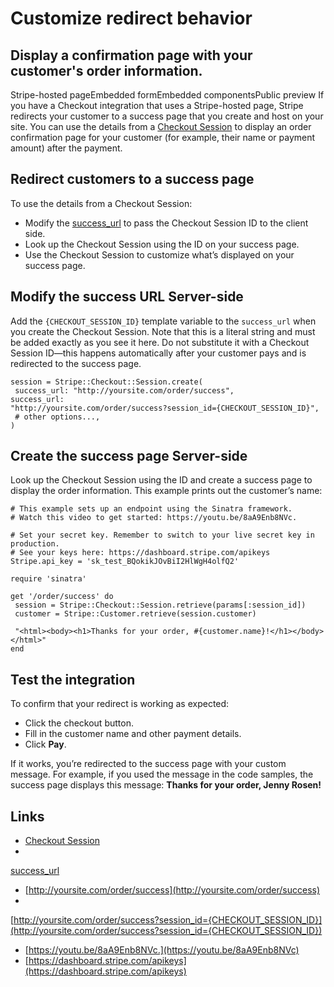 # Customize redirect behavior

## Display a confirmation page with your customer's order information.

Stripe-hosted pageEmbedded formEmbedded componentsPublic preview
If you have a Checkout integration that uses a Stripe-hosted page, Stripe
redirects your customer to a success page that you create and host on your site.
You can use the details from a [Checkout
Session](https://docs.stripe.com/api/checkout/sessions) to display an order
confirmation page for your customer (for example, their name or payment amount)
after the payment.

## Redirect customers to a success page

To use the details from a Checkout Session:

- Modify the
[success_url](https://docs.stripe.com/api/checkout/sessions/create#create_checkout_session-success_url)
to pass the Checkout Session ID to the client side.
- Look up the Checkout Session using the ID on your success page.
- Use the Checkout Session to customize what’s displayed on your success page.

## Modify the success URL Server-side

Add the `{CHECKOUT_SESSION_ID}` template variable to the `success_url` when you
create the Checkout Session. Note that this is a literal string and must be
added exactly as you see it here. Do not substitute it with a Checkout Session
ID—this happens automatically after your customer pays and is redirected to the
success page.

```
session = Stripe::Checkout::Session.create(
 success_url: "http://yoursite.com/order/success",
success_url:
"http://yoursite.com/order/success?session_id={CHECKOUT_SESSION_ID}",
 # other options...,
)
```

## Create the success page Server-side

Look up the Checkout Session using the ID and create a success page to display
the order information. This example prints out the customer’s name:

```
# This example sets up an endpoint using the Sinatra framework.
# Watch this video to get started: https://youtu.be/8aA9Enb8NVc.

# Set your secret key. Remember to switch to your live secret key in production.
# See your keys here: https://dashboard.stripe.com/apikeys
Stripe.api_key = 'sk_test_BQokikJOvBiI2HlWgH4olfQ2'

require 'sinatra'

get '/order/success' do
 session = Stripe::Checkout::Session.retrieve(params[:session_id])
 customer = Stripe::Customer.retrieve(session.customer)

 "<html><body><h1>Thanks for your order, #{customer.name}!</h1></body></html>"
end
```

## Test the integration

To confirm that your redirect is working as expected:

- Click the checkout button.
- Fill in the customer name and other payment details.
- Click **Pay**.

If it works, you’re redirected to the success page with your custom message. For
example, if you used the message in the code samples, the success page displays
this message: **Thanks for your order, Jenny Rosen!**

## Links

- [Checkout Session](https://docs.stripe.com/api/checkout/sessions)
-
[success_url](https://docs.stripe.com/api/checkout/sessions/create#create_checkout_session-success_url)
- [http://yoursite.com/order/success](http://yoursite.com/order/success)
-
[http://yoursite.com/order/success?session_id={CHECKOUT_SESSION_ID}](http://yoursite.com/order/success?session_id={CHECKOUT_SESSION_ID})
- [https://youtu.be/8aA9Enb8NVc.](https://youtu.be/8aA9Enb8NVc)
- [https://dashboard.stripe.com/apikeys](https://dashboard.stripe.com/apikeys)
